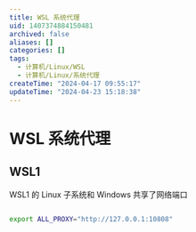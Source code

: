 ```yaml
---
title: WSL 系统代理
uid: 1407374884150481
archived: false
aliases: []
categories: []
tags:
  - 计算机/Linux/WSL
  - 计算机/Linux/系统代理
createTime: "2024-04-17 09:55:17"
updateTime: "2024-04-23 15:18:38"
---
```


# WSL 系统代理

## WSL1

WSL1 的 Linux 子系统和 Windows 共享了网络端口

```sh

export ALL_PROXY="http://127.0.0.1:10808"

```
